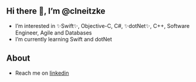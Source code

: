 ## Hi there 👋,  I’m @clneitzke 

- I’m interested in ✨Swift✨, Objective-C, C#, ✨dotNet✨, C++, Software Engineer, Agile and Databases
- I’m currently learning Swift and dotNet

## About

- Reach me on [linkedin](https://linkedin.com/in/clneitzke/)

<!---
clneitzke/clneitzke is a ✨ special ✨ repository because its `README.md` (this file) appears on your GitHub profile.
You can click the Preview link to take a look at your changes.
--->
